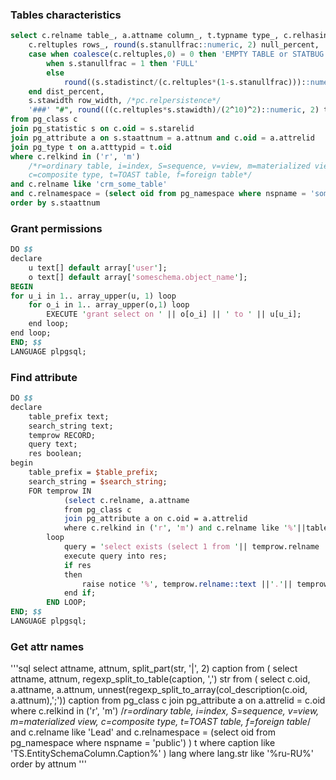 ### Tables characteristics
```sql
select c.relname table_, a.attname column_, t.typname type_, c.relhasindex hasindex, c.relpages pages,
	c.reltuples rows_, round(s.stanullfrac::numeric, 2) null_percent,
	case when coalesce(c.reltuples,0) = 0 then 'EMPTY TABLE or STATBUG'
		when s.stanullfrac = 1 then 'FULL'
		else
			round((s.stadistinct/(c.reltuples*(1-s.stanullfrac)))::numeric, 2)::text 
	end dist_percent,
	s.stawidth row_width, /*pc.relpersistence*/
	'###' "#", round(((c.reltuples*s.stawidth)/(2^10)^2)::numeric, 2) total_width_mb
from pg_class c
join pg_statistic s on c.oid = s.starelid
join pg_attribute a on s.staattnum = a.attnum and c.oid = a.attrelid
join pg_type t on a.atttypid = t.oid
where c.relkind in ('r', 'm')
	/*r=ordinary table, i=index, S=sequence, v=view, m=materialized view,
	c=composite type, t=TOAST table, f=foreign table*/
and c.relname like 'crm_some_table'
and c.relnamespace = (select oid from pg_namespace where nspname = 'some_schema')
order by s.staattnum
```
### Grant permissions
```pl
DO $$
declare
	u text[] default array['user'];
	o text[] default array['someschema.object_name'];
BEGIN
for u_i in 1.. array_upper(u, 1) loop
	for o_i in 1.. array_upper(o,1) loop
		EXECUTE 'grant select on ' || o[o_i] || ' to ' || u[u_i];
	end loop;
end loop;
END; $$ 
LANGUAGE plpgsql;
```

### Find attribute
```pl
DO $$
declare
	table_prefix text;
	search_string text;
	temprow RECORD;
	query text;
	res boolean;
begin
	table_prefix = $table_prefix;
	search_string = $search_string;
	FOR temprow IN
	        (select c.relname, a.attname
			from pg_class c
			join pg_attribute a on c.oid = a.attrelid
			where c.relkind in ('r', 'm') and c.relname like '%'||table_prefix||'%')
	    loop
	    	query = 'select exists (select 1 from '|| temprow.relname ||' where ' || temprow.attname ||'::text like ''%'||search_string||'%'')';
	    	execute query into res;
	    	if res
	    	then
	    		raise notice '%', temprow.relname::text ||'.'|| temprow.attname::text;
	    	end if;
	    END LOOP;
END; $$ 
LANGUAGE plpgsql;
```

### Get attr names
'''sql
select attname, attnum, split_part(str, '|', 2) caption
from
	(
	select attname, attnum, regexp_split_to_table(caption, ',') str
	from (
		select c.oid, a.attname, a.attnum,
		unnest(regexp_split_to_array(col_description(c.oid, a.attnum),';')) caption
		from pg_class c
		join pg_attribute a on a.attrelid = c.oid
		where c.relkind in ('r', 'm')
			/*r=ordinary table, i=index, S=sequence, v=view, m=materialized view,
			c=composite type, t=TOAST table, f=foreign table*/
		and c.relname like 'Lead'
		and c.relnamespace = (select oid from pg_namespace where nspname = 'public')
		) t
	where caption like 'TS.EntitySchemaColumn.Caption%'
	) lang
where lang.str like '%ru-RU%'
order by attnum
'''
